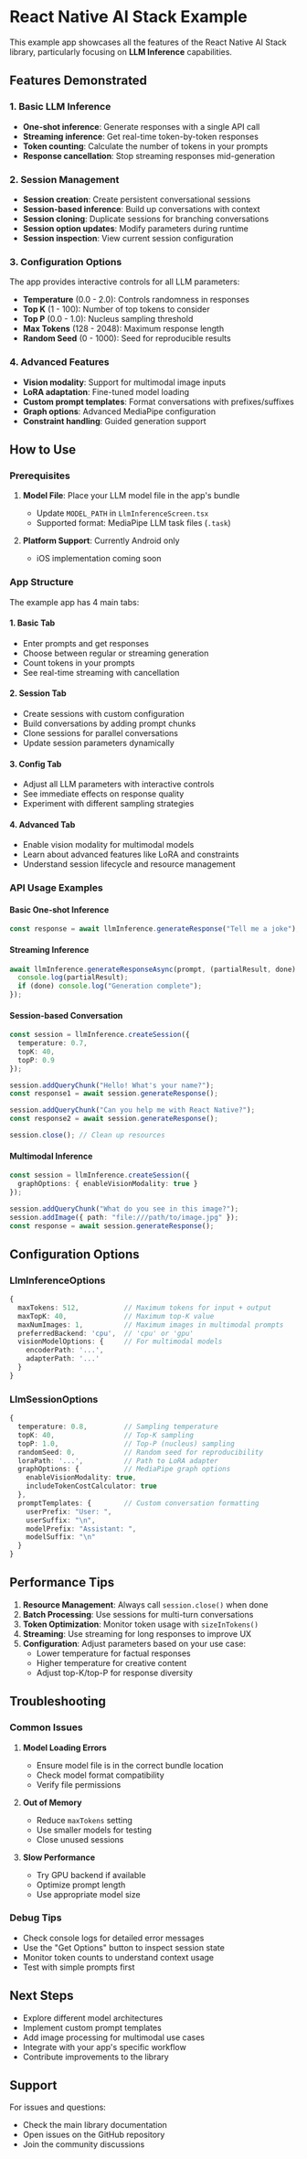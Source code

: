 # React Native AI Stack Example

This example app showcases all the features of the React Native AI Stack library, particularly focusing on **LLM Inference** capabilities.

## Features Demonstrated

### 1. Basic LLM Inference
- **One-shot inference**: Generate responses with a single API call
- **Streaming inference**: Get real-time token-by-token responses
- **Token counting**: Calculate the number of tokens in your prompts
- **Response cancellation**: Stop streaming responses mid-generation

### 2. Session Management
- **Session creation**: Create persistent conversational sessions
- **Session-based inference**: Build up conversations with context
- **Session cloning**: Duplicate sessions for branching conversations
- **Session option updates**: Modify parameters during runtime
- **Session inspection**: View current session configuration

### 3. Configuration Options
The app provides interactive controls for all LLM parameters:
- **Temperature** (0.0 - 2.0): Controls randomness in responses
- **Top K** (1 - 100): Number of top tokens to consider
- **Top P** (0.0 - 1.0): Nucleus sampling threshold
- **Max Tokens** (128 - 2048): Maximum response length
- **Random Seed** (0 - 1000): Seed for reproducible results

### 4. Advanced Features
- **Vision modality**: Support for multimodal image inputs
- **LoRA adaptation**: Fine-tuned model loading
- **Custom prompt templates**: Format conversations with prefixes/suffixes
- **Graph options**: Advanced MediaPipe configuration
- **Constraint handling**: Guided generation support

## How to Use

### Prerequisites
1. **Model File**: Place your LLM model file in the app's bundle
   - Update `MODEL_PATH` in `LlmInferenceScreen.tsx`
   - Supported format: MediaPipe LLM task files (`.task`)

2. **Platform Support**: Currently Android only
   - iOS implementation coming soon

### App Structure

The example app has 4 main tabs:

#### 1. Basic Tab
- Enter prompts and get responses
- Choose between regular or streaming generation
- Count tokens in your prompts
- See real-time streaming with cancellation

#### 2. Session Tab
- Create sessions with custom configuration
- Build conversations by adding prompt chunks
- Clone sessions for parallel conversations
- Update session parameters dynamically

#### 3. Config Tab
- Adjust all LLM parameters with interactive controls
- See immediate effects on response quality
- Experiment with different sampling strategies

#### 4. Advanced Tab
- Enable vision modality for multimodal models
- Learn about advanced features like LoRA and constraints
- Understand session lifecycle and resource management

### API Usage Examples

#### Basic One-shot Inference
```typescript
const response = await llmInference.generateResponse("Tell me a joke");
```

#### Streaming Inference
```typescript
await llmInference.generateResponseAsync(prompt, (partialResult, done) => {
  console.log(partialResult);
  if (done) console.log("Generation complete");
});
```

#### Session-based Conversation
```typescript
const session = llmInference.createSession({
  temperature: 0.7,
  topK: 40,
  topP: 0.9
});

session.addQueryChunk("Hello! What's your name?");
const response1 = await session.generateResponse();

session.addQueryChunk("Can you help me with React Native?");
const response2 = await session.generateResponse();

session.close(); // Clean up resources
```

#### Multimodal Inference
```typescript
const session = llmInference.createSession({
  graphOptions: { enableVisionModality: true }
});

session.addQueryChunk("What do you see in this image?");
session.addImage({ path: "file:///path/to/image.jpg" });
const response = await session.generateResponse();
```

## Configuration Options

### LlmInferenceOptions
```typescript
{
  maxTokens: 512,           // Maximum tokens for input + output
  maxTopK: 40,              // Maximum top-K value
  maxNumImages: 1,          // Maximum images in multimodal prompts
  preferredBackend: 'cpu',  // 'cpu' or 'gpu'
  visionModelOptions: {     // For multimodal models
    encoderPath: '...',
    adapterPath: '...'
  }
}
```

### LlmSessionOptions
```typescript
{
  temperature: 0.8,         // Sampling temperature
  topK: 40,                 // Top-K sampling
  topP: 1.0,                // Top-P (nucleus) sampling
  randomSeed: 0,            // Random seed for reproducibility
  loraPath: '...',          // Path to LoRA adapter
  graphOptions: {           // MediaPipe graph options
    enableVisionModality: true,
    includeTokenCostCalculator: true
  },
  promptTemplates: {        // Custom conversation formatting
    userPrefix: "User: ",
    userSuffix: "\n",
    modelPrefix: "Assistant: ",
    modelSuffix: "\n"
  }
}
```

## Performance Tips

1. **Resource Management**: Always call `session.close()` when done
2. **Batch Processing**: Use sessions for multi-turn conversations
3. **Token Optimization**: Monitor token usage with `sizeInTokens()`
4. **Streaming**: Use streaming for long responses to improve UX
5. **Configuration**: Adjust parameters based on your use case:
   - Lower temperature for factual responses
   - Higher temperature for creative content
   - Adjust top-K/top-P for response diversity

## Troubleshooting

### Common Issues

1. **Model Loading Errors**
   - Ensure model file is in the correct bundle location
   - Check model format compatibility
   - Verify file permissions

2. **Out of Memory**
   - Reduce `maxTokens` setting
   - Use smaller models for testing
   - Close unused sessions

3. **Slow Performance**
   - Try GPU backend if available
   - Optimize prompt length
   - Use appropriate model size

### Debug Tips

- Check console logs for detailed error messages
- Use the "Get Options" button to inspect session state
- Monitor token counts to understand context usage
- Test with simple prompts first

## Next Steps

- Explore different model architectures
- Implement custom prompt templates
- Add image processing for multimodal use cases
- Integrate with your app's specific workflow
- Contribute improvements to the library

## Support

For issues and questions:
- Check the main library documentation
- Open issues on the GitHub repository
- Join the community discussions
